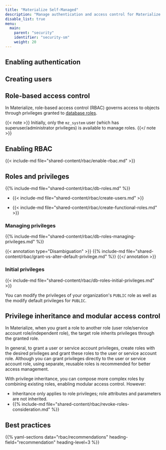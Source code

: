 ```yaml
---
title: "Materialize Self-Managed"
description: "Manage authentication and access control for Materialize Self-Managed."
disable_list: true
menu:
  main:
    parent: "security"
    identifier: "security-sm"
    weight: 20
---
```


## Enabling authentication


## Creating users


## Role-based access control

In Materialize, role-based access control (RBAC) governs access to objects
through privileges granted to [database
roles](/manage/access-control/manage-roles/).

{{< note >}}
Initially, only the `mz_system` user (which has superuser/administrator
privileges) is available to manage roles.
{{</ note >}}

<a name="role-based-access-control-rbac" ></a>

## Enabling RBAC

{{< include-md file="shared-content/rbac/enable-rbac.md" >}}

## Roles and privileges

{{% include-md file="shared-content/rbac/db-roles.md" %}}

- {{< include-md file="shared-content/rbac/create-users.md" >}}

- {{< include-md file="shared-content/rbac/create-functional-roles.md" >}}

### Managing privileges

{{% include-md file="shared-content/rbac/db-roles-managing-privileges.md" %}}

{{< annotation type="Disambiguation" >}}
{{% include-md file="shared-content/rbac/grant-vs-alter-default-privilege.md"
%}}
{{</ annotation >}}

### Initial privileges

{{< include-md file="shared-content/rbac/db-roles-initial-privileges.md" >}}

You can modify the privileges of your organization's `PUBLIC` role as well as
the modify default privileges for `PUBLIC`.

## Privilege inheritance and modular access control

In Materialize, when you grant a role to another role (user role/service account
role/independent role), the target role inherits privileges through the granted
role.

In general, to grant a user or service account privileges, create roles with the
desired privileges and grant these roles to the user or service account role.
Although you can grant privileges directly to the user or service account role,
using separate, reusable roles is recommended for better access management.

With privilege inheritance, you can compose more complex roles by
combining existing roles, enabling modular access control. However:

- Inheritance only applies to role privileges; role attributes and parameters
  are not inherited.
- {{% include-md file="shared-content/rbac/revoke-roles-consideration.md" %}}

## Best practices

{{% yaml-sections data="rbac/recommendations" heading-field="recommendation" heading-level=3 %}}
